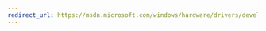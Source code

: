 ```yaml
---
redirect_url: https://msdn.microsoft.com/windows/hardware/drivers/develop/building-a-driver
---
```

